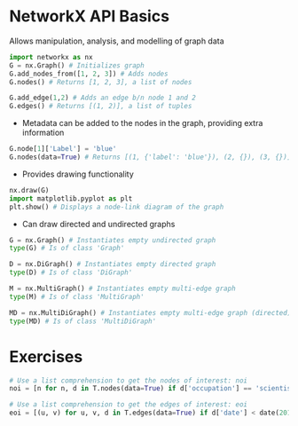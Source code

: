 # NetworkX API Basics
Allows manipulation, analysis, and modelling of graph data
```python
import networkx as nx
G = nx.Graph() # Initializes graph
G.add_nodes_from([1, 2, 3]) # Adds nodes
G.nodes() # Returns [1, 2, 3], a list of nodes

G.add_edge(1,2) # Adds an edge b/n node 1 and 2
G.edges() # Returns [(1, 2)], a list of tuples
```
- Metadata can be added to the nodes in the graph, providing extra information
```python
G.node[1]['Label'] = 'blue'
G.nodes(data=True) # Returns [(1, {'label': 'blue'}), (2, {}), (3, {})]
```
- Provides drawing functionality
```python
nx.draw(G)
import matplotlib.pyplot as plt
plt.show() # Displays a node-link diagram of the graph
```

- Can draw directed and undirected graphs
```python
G = nx.Graph() # Instantiates empty undirected graph
type(G) # Is of class 'Graph'

D = nx.DiGraph() # Instantiates empty directed graph
type(D) # Is of class 'DiGraph'

M = nx.MultiGraph() # Instantiates empty multi-edge graph
type(M) # Is of class 'MultiGraph'

MD = nx.MultiDiGraph() # Instantiates empty multi-edge graph (directed)
type(MD) # Is of class 'MultiDiGraph'
```
# Exercises
```python
# Use a list comprehension to get the nodes of interest: noi
noi = [n for n, d in T.nodes(data=True) if d['occupation'] == 'scientist']

# Use a list comprehension to get the edges of interest: eoi
eoi = [(u, v) for u, v, d in T.edges(data=True) if d['date'] < date(2010, 1, 1)]
```